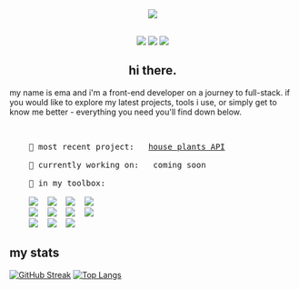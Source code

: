 <div align="center">
    <a href="https://rosoema.com/"><img src="https://media2.giphy.com/media/LMcB8XospGZO8UQq87/giphy.gif"/></a>
</div>
<br>
<p align="center">
    <a target="_blank" href="https://www.linkedin.com/in/rosoema/" ><img src="https://img.shields.io/badge/LinkedIn-0077B5?style=flat-for-the-badge&logo=linkedin&logoColor=white&link=https://www.linkedin.com/in/rosoema/"/></a>
    <a target="_blank" href="mailto:roso.emawd@gmail.com"><img src="https://img.shields.io/badge/Gmail-D14836?style=flat-for-the-badge&logo=gmail&logoColor=white&link=mailto:roso.emawd@gmail.com"/></a>
    <a target="_blank" href="https://twitter.com/ffc0cbDeficient" ><img src="https://img.shields.io/badge/Twitter-1DA1F2?style=flat-for-the-badge&logo=twitter&logoColor=white"/></a>
</p>

<h2 align="center">hi there.</h2>

<p>my name is ema and i'm a front-end developer on a journey to full-stack. if you would like to explore my latest projects, tools i use, or simply get to know me better - everything you need you'll find down below.</p>

<br>

<pre>
    🚀 most recent project:   <a href="https://t.co/tvJoeh2vEg">house plants API</a>

    🔧 currently working on:   coming soon
    
    🧰 in my toolbox:
    
    <img src="https://img.shields.io/badge/JavaScript-F7DF1E?style=flat-for-the-badge&logo=javascript&logoColor=black"/>  <img src="https://img.shields.io/badge/React-20232A?style=flat-for-the-badge&logo=react&logoColor=61DAFB"/>  <img src="https://img.shields.io/badge/HTML5-E34F26?style=flat-for-the-badge&logo=html5&logoColor=white"/>  <img src="https://img.shields.io/badge/CSS3-1572B6?style=flat-for-the-badge&logo=css3&logoColor=white"/> 
    <img src="https://img.shields.io/badge/Node.js-43853D?style=flat-for-the-badge&logo=node.js&logoColor=white"/>  <img src="https://img.shields.io/badge/Sass-CC6699?style=flat-for-the-badge&logo=sass&logoColor=white"/>  <img src="https://img.shields.io/badge/Express.js-404D59?style=flat-for-the-badge"/>  <img src="https://img.shields.io/badge/Bootstrap-563D7C?style=flat-for-the-badge&logo=bootstrap&logoColor=white"/> 
    <img src="https://img.shields.io/badge/styled--components-DB7093?style=flat-for-the-badge&logo=styled-components&logoColor=white"/>  <img src="https://img.shields.io/badge/jQuery-0769AD?style=flat-for-the-badge&logo=jquery&logoColor=white"/>  <img src="https://img.shields.io/badge/React_Router-CA4245?style=flat-for-the-badge&logo=react-router&logoColor=white"/>
</pre>

<h2>my stats</h2>

[![GitHub Streak](http://github-readme-streak-stats.herokuapp.com?user=rosoema&theme=tokyonight&hide_border=true&date_format=M%20j%5B%2C%20Y%5D)](https://git.io/streak-stats) [![Top Langs](https://github-readme-stats.vercel.app/api/top-langs/?username=rosoema&theme=tokyonight&hide_border=true)](https://github.com/anuraghazra/github-readme-stats)
